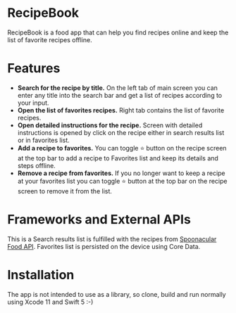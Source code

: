 # RecipeBook
RecipeBook is a food app that can help you find recipes online and keep the list of favorite recipes offline.

# Features
* **Search for the recipe by title.** On the left tab of main screen you can enter any title into the search bar and get a list of recipes according to your input.
* **Open the list of favorites recipes.** Right tab contains the list of favorite recipes.
* **Open detailed instructions for the recipe.** Screen with detailed instructions is opened by click on the recipe either in search results list or in favorites list.
* **Add a recipe to favorites.** You can toggle :star: button on the recipe screen at the top bar to add a recipe to Favorites list and keep its details and steps offline.
* **Remove a recipe from favorites.** If you no longer want to keep a recipe at your favorites list you can toggle :star: button at the top bar on the recipe screen to remove it from the list.

# Frameworks and External APIs
This is a 
Search results list is fulfilled with the recipes from [Spoonacular Food API](https://spoonacular.com/food-api).
Favorites list is persisted on the device using Core Data.

# Installation
The app is not intended to use as a library, so clone, build and run normally using Xcode 11 and Swift 5 :-)
